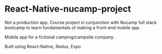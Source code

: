 # React-Native-nucamp-project

Not a production app.
Course project in conjunction with Nucamp full stack bootcamp to learn fundamentals of making a front-end mobile app.

Mobile app for a fictional camping/campsite company.

Built using React-Native, Redux, Expo
